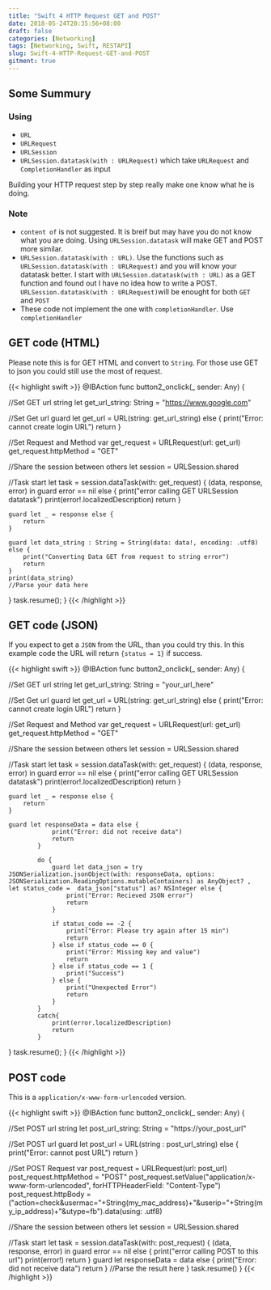 ```yaml
---
title: "Swift 4 HTTP Request GET and POST"
date: 2018-05-24T20:35:56+08:00
draft: false
categories: [Networking]
tags: [Networking, Swift, RESTAPI]
slug: Swift-4-HTTP-Request-GET-and-POST
gitment: true
---
```


## Some Summury

### Using  

* `URL`  
* `URLRequest`  
* `URLSession`  
* `URLSession.datatask(with : URLRequest)` which take `URLRequest` and `CompletionHandler` as input  

Building your HTTP request step by step really make one know what he is  doing.  

### Note

* `content of` is not suggested. It is breif but may have you do not know what you are doing. Using `URLSession.datatask` will make GET and POST more similar.    
* `URLSession.datatask(with : URL)`. Use the functions such as `URLSession.datatask(with : URLRequest)` and you will know your datatask better. I start with `URLSession.datatask(with : URL)`  as a GET function and found out I have no idea how to write a POST. `URLSession.datatask(with : URLRequest)`will be enought for both `GET` and `POST`  
* These code not implement the one with `completionHandler`. Use `completionHandler`


## GET code (HTML)

Please note this is for GET HTML and convert to `String`. For those use GET to json you could still use the most of request.

{{< highlight swift >}}
@IBAction func button2_onclick(_ sender: Any) {

//Set GET url string
let get_url_string: String = "https://www.google.com"

//Set Get url
guard let get_url = URL(string: get_url_string) else {
    print("Error: cannot create login URL")
    return
}

//Set Request and Method
var get_request = URLRequest(url: get_url)
get_request.httpMethod = "GET"

//Share the session between others
let session = URLSession.shared

//Task start
let task = session.dataTask(with: get_request) { (data, response, error) in
    guard error == nil else {
        print("error calling GET URLSession datatask")
        print(error!.localizedDescription)
        return
    }

    guard let _ = response else {
        return
    }

    guard let data_string : String = String(data: data!, encoding: .utf8) else {
        print("Converting Data GET from request to string error")
        return
    }
    print(data_string)
    //Parse your data here
}
task.resume();
}
{{< /highlight >}}

## GET code (JSON)

If you expect to get a `JSON` from the URL, than you could try this. In this example code the URL will return 
`{status = 1}` if success.

{{< highlight swift >}}
@IBAction func button2_onclick(_ sender: Any) {

//Set GET url string
let get_url_string: String = "your_url_here"

//Set Get url
guard let get_url = URL(string: get_url_string) else {
    print("Error: cannot create login URL")
    return
}

//Set Request and Method
var get_request = URLRequest(url: get_url)
get_request.httpMethod = "GET"

//Share the session between others
let session = URLSession.shared

//Task start
let task = session.dataTask(with: get_request) { (data, response, error) in
    guard error == nil else {
        print("error calling GET URLSession datatask")
        print(error!.localizedDescription)
        return
    }

    guard let _ = response else {
        return
    }

    guard let responseData = data else {
                print("Error: did not receive data")
                return
            }
            
            do {
                guard let data_json = try JSONSerialization.jsonObject(with: responseData, options: JSONSerialization.ReadingOptions.mutableContainers) as AnyObject? , let status_code =  data_json["status"] as? NSInteger else {
                    print("Error: Recieved JSON error")
                    return
                }
                
                if status_code == -2 {
                    print("Error: Please try again after 15 min")
                    return
                } else if status_code == 0 {
                    print("Error: Missing key and value")
                    return
                } else if status_code == 1 {
                    print("Success")
                } else {
                    print("Unexpected Error")
                    return
                }
            }
            catch{
                print(error.localizedDescription)
                return
            }
}
task.resume();
}
{{< /highlight >}}



## POST code

This is a `application/x-www-form-urlencoded` version. 

{{< highlight swift >}}
@IBAction func button2_onclick(_ sender: Any) {

//Set POST url string
let post_url_string: String = "https://your_post_url"

//Set POST url
guard let post_url = URL(string : post_url_string) else {
    print("Error: cannot post URL")
    return
}

//Set POST Request
var post_request = URLRequest(url: post_url)
post_request.httpMethod = "POST"
post_request.setValue("application/x-www-form-urlencoded", forHTTPHeaderField: "Content-Type")
post_request.httpBody =("action=check&usermac="+String(my_mac_address)+"&userip="+String(my_ip_address)+"&utype=fb").data(using: .utf8)

//Share the session between others
let session = URLSession.shared

//Task start
let task = session.dataTask(with: post_request) {
    (data, response, error) in
    guard error == nil else {
        print("error calling POST to this url")
        print(error!)
        return
    }
    guard let responseData = data else {
        print("Error: did not receive data")
        return
    }
    //Parse the result here
}
task.resume()
}
{{< /highlight >}}